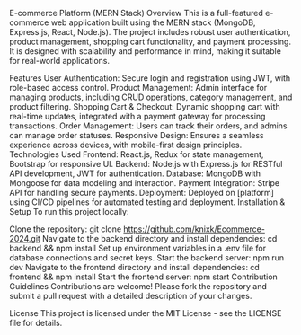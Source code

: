 E-commerce Platform (MERN Stack)
Overview
This is a full-featured e-commerce web application built using the MERN stack (MongoDB, Express.js, React, Node.js). The project includes robust user authentication, product management, shopping cart functionality, and payment processing. It is designed with scalability and performance in mind, making it suitable for real-world applications.

Features
User Authentication: Secure login and registration using JWT, with role-based access control.
Product Management: Admin interface for managing products, including CRUD operations, category management, and product filtering.
Shopping Cart & Checkout: Dynamic shopping cart with real-time updates, integrated with a payment gateway for processing transactions.
Order Management: Users can track their orders, and admins can manage order statuses.
Responsive Design: Ensures a seamless experience across devices, with mobile-first design principles.
Technologies Used
Frontend: React.js, Redux for state management, Bootstrap for responsive UI.
Backend: Node.js with Express.js for RESTful API development, JWT for authentication.
Database: MongoDB with Mongoose for data modeling and interaction.
Payment Integration: Stripe API for handling secure payments.
Deployment: Deployed on [platform] using CI/CD pipelines for automated testing and deployment.
Installation & Setup
To run this project locally:

Clone the repository: git clone https://github.com/knixk/Ecommerce-2024.git
Navigate to the backend directory and install dependencies: cd backend && npm install
Set up environment variables in a .env file for database connections and secret keys.
Start the backend server: npm run dev
Navigate to the frontend directory and install dependencies: cd frontend && npm install
Start the frontend server: npm start
Contribution Guidelines
Contributions are welcome! Please fork the repository and submit a pull request with a detailed description of your changes.

License
This project is licensed under the MIT License - see the LICENSE file for details.
